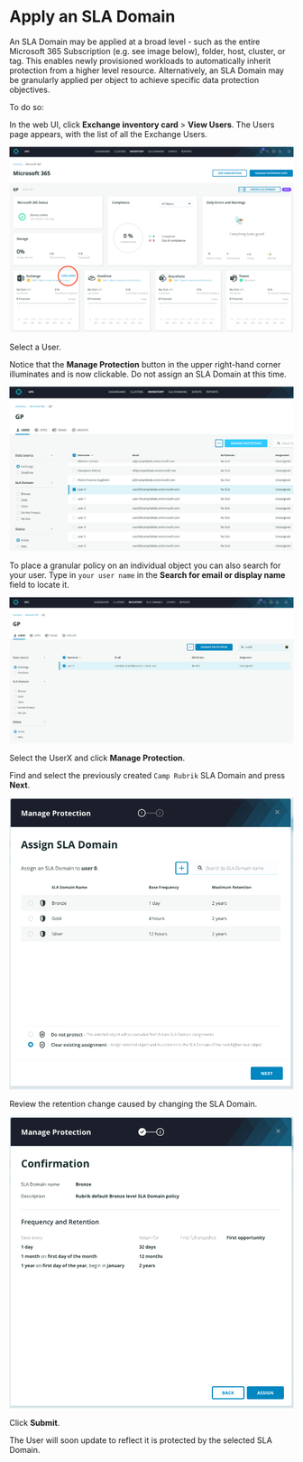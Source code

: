 # Apply an SLA Domain

An SLA Domain may be applied at a broad level - such as the entire Microsoft 365 Subscription (e.g. see image below), folder, host, cluster, or tag. This enables newly provisioned workloads to automatically inherit protection from a higher level resource. Alternatively, an SLA Domain may be granularly applied per object to achieve specific data protection objectives.

To do so:

In the web UI, click **Exchange inventory card** > **View Users**. The Users page appears, with the list of all the Exchange Users.

![](<../../../.gitbook/assets/M365 Dashboard  View User.png>)

Select a User.

Notice that the **Manage Protection** button in the upper right-hand corner illuminates and is now clickable. Do not assign an SLA Domain at this time.

![](<../../../.gitbook/assets/Exchage Users.png>)

To place a granular policy on an individual object you can also search for your user. Type in `your user name` in the **Search for email or display name** field to locate it.

![](<../../../.gitbook/assets/Exchange Search.png>)

Select the UserX and click **Manage Protection**.

Find and select the previously created `Camp Rubrik` SLA Domain and press **Next**.

![](<../../../.gitbook/assets/Assign SLA.png>)

Review the retention change caused by changing the SLA Domain.

![](<../../../.gitbook/assets/Manage Protection.png>)

Click **Submit**.

The User will soon update to reflect it is protected by the selected SLA Domain.
